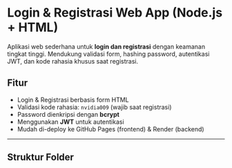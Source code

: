 # Login & Registrasi Web App (Node.js + HTML)

Aplikasi web sederhana untuk **login dan registrasi** dengan keamanan tingkat tinggi. Mendukung validasi form, hashing password, autentikasi JWT, dan kode rahasia khusus saat registrasi.

## Fitur

- Login & Registrasi berbasis form HTML
- Validasi kode rahasia: `nvidia009` (wajib saat registrasi)
- Password dienkripsi dengan **bcrypt**
- Menggunakan **JWT** untuk autentikasi
- Mudah di-deploy ke GitHub Pages (frontend) & Render (backend)

---

## Struktur Folder
